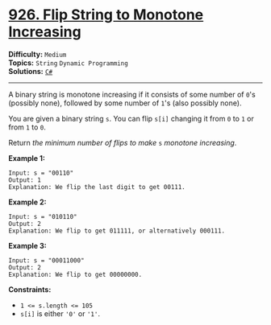 # [926. Flip String to Monotone Increasing](https://leetcode.com/problems/flip-string-to-monotone-increasing/)

**Difficulty:** `Medium`  
**Topics:** `String` `Dynamic Programming`  
**Solutions:** [`C#`](../../src/csharp/challenges/Problems/FlipStringToMonotoneIncreasing.cs)  

---

A binary string is monotone increasing if it consists of some number of `0`'s (possibly none), followed by some number of `1`'s (also possibly none).

You are given a binary string `s`. You can flip `s[i]` changing it from `0` to `1` or from `1` to `0`.

Return *the minimum number of flips to make* `s` *monotone increasing*.

**Example 1:**

```
Input: s = "00110"
Output: 1
Explanation: We flip the last digit to get 00111.
```

**Example 2:**

```
Input: s = "010110"
Output: 2
Explanation: We flip to get 011111, or alternatively 000111.
```

**Example 3:**

```
Input: s = "00011000"
Output: 2
Explanation: We flip to get 00000000.
```

**Constraints:**

* `1 <= s.length <= 105`
* `s[i]` is either `'0'` or `'1'`.